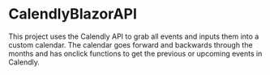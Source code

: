 # CalendlyBlazorAPI
This project uses the Calendly API to grab all events and inputs them into a custom calendar. The calendar goes forward and backwards through the months and has onclick functions to get the previous or upcoming events in Calendly.
